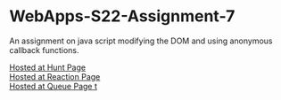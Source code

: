 # WebApps-S22-Assignment-7

An assignment on java script modifying the DOM and using anonymous callback functions.<br>


[Hosted at Hunt Page ](https://44-563-web-apps-s22.github.io/webapps-s22-assignment-7-bindisanjay/hunt.html)<br>
[Hosted at Reaction Page ](https://44-563-web-apps-s22.github.io/webapps-s22-assignment-7-bindisanjay/reaction.html)<br>
[Hosted at Queue Page t](https://44-563-web-apps-s22.github.io/webapps-s22-assignment-7-bindisanjay/queue.html)<br>

